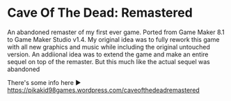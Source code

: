 # Cave Of The Dead: Remastered

An abandoned remaster of my first ever game. Ported from Game Maker 8.1 to Game Maker Studio v1.4. My original idea was to fully rework this game with all new graphics and music while including the original untouched version. An addiional idea was to extend the game and make an entire sequel on top of the remaster. But this much like the actual sequel was abandoned

There's some info here ► https://pikakid98games.wordpress.com/caveofthedeadremastered
